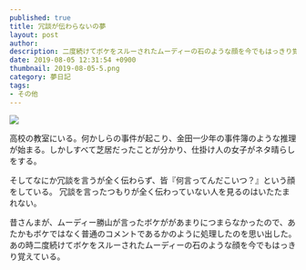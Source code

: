 ```yaml
---
published: true
title: 冗談が伝わらないの夢
layout: post
author: 
description: 二度続けてボケをスルーされたムーディーの石のような顔を今でもはっきり覚えている。
date: 2019-08-05 12:31:54 +0900
thumbnail: 2019-08-05-5.png
category: 夢日記
tags:
- その他
---
```


![]({{site.baseurl}}/assets/img/2019-08-05-5.png)

高校の教室にいる。何かしらの事件が起こり、金田一少年の事件簿のような推理が始まる。しかしすべて芝居だったことが分かり、仕掛け人の女子がネタ晴らしをする。

そしてなにか冗談を言うが全く伝わらず、皆『何言ってんだこいつ？』という顔をしている。
冗談を言ったつもりが全く伝わっていない人を見るのはいたたまれない。

昔さんまが、ムーディー勝山が言ったボケががあまりにつまらなかったので、あたかもボケではなく普通のコメントであるかのように処理したのを思い出した。あの時二度続けてボケをスルーされたムーディーの石のような顔を今でもはっきり覚えている。


